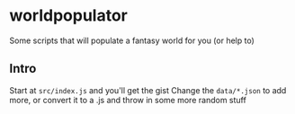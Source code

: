 # worldpopulator
Some scripts that will populate a fantasy world for you (or help to)

## Intro
Start at `src/index.js` and you'll get the gist
Change the `data/*.json` to add more, or convert it to a .js and throw in some more random stuff 
